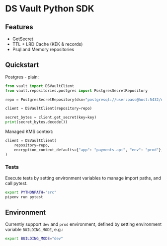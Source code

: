 # DS Vault Python SDK

## Features

- GetSecret
- TTL + LRD Cache (KEK & records)
- Psql and Memory repositories

## Quickstart

Postgres - plain:

```python
from vault import DSVaultClient
from vault.repositories.postgres import PostgresSecretRepository

repo = PostgresSecretRepository(dsn="postgresql://user:pass@host:5432/db", table="public.secrets")

client = DSVaultClient(repository=repo)

secret_bytes = client.get_secret(key=key)
print(secret_bytes.decode())
```

Managed KMS context:

```python
client = DSVaultClient(
    repository=repo,
    encryption_context_defaults={"app": "payments-api", "env": "prod"},
)
```

### Tests

Execute tests by setting environment variables to
manage import paths, and call pytest.

```bash
export PYTHONPATH="src"
pipenv run pytest
```

## Environment

Currently support `dev` and `prod` environment,
defined by setting environment variable `BUILDING_MODE`,
e.g.:

```bash
export BUILDING_MODE="dev"
```
